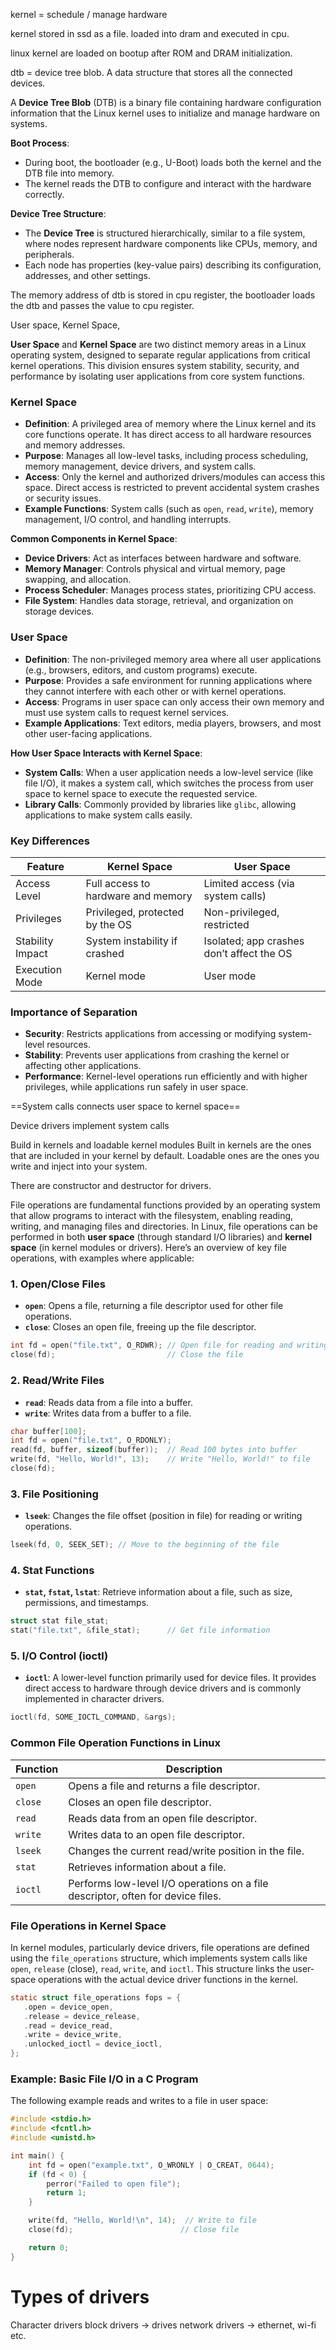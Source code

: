 kernel = schedule / manage hardware

kernel stored in ssd as a file. 
loaded into dram and executed in cpu.

linux kernel are loaded on bootup after ROM and DRAM initialization.

dtb = device tree blob. A data structure that stores all the connected devices.

A **Device Tree Blob** (DTB) is a binary file containing hardware configuration information that the Linux kernel uses to initialize and manage hardware on systems.

**Boot Process**:

- During boot, the bootloader (e.g., U-Boot) loads both the kernel and the DTB file into memory.
- The kernel reads the DTB to configure and interact with the hardware correctly.

**Device Tree Structure**:

- The **Device Tree** is structured hierarchically, similar to a file system, where nodes represent hardware components like CPUs, memory, and peripherals.
- Each node has properties (key-value pairs) describing its configuration, addresses, and other settings.


The memory address of dtb is stored in cpu register, the bootloader loads the dtb and passes the value to cpu register.

User space, Kernel Space, 

**User Space** and **Kernel Space** are two distinct memory areas in a Linux operating system, designed to separate regular applications from critical kernel operations. This division ensures system stability, security, and performance by isolating user applications from core system functions.

### Kernel Space
- **Definition**: A privileged area of memory where the Linux kernel and its core functions operate. It has direct access to all hardware resources and memory addresses.
- **Purpose**: Manages all low-level tasks, including process scheduling, memory management, device drivers, and system calls.
- **Access**: Only the kernel and authorized drivers/modules can access this space. Direct access is restricted to prevent accidental system crashes or security issues.
- **Example Functions**: System calls (such as `open`, `read`, `write`), memory management, I/O control, and handling interrupts.
  
**Common Components in Kernel Space**:
  - **Device Drivers**: Act as interfaces between hardware and software.
  - **Memory Manager**: Controls physical and virtual memory, page swapping, and allocation.
  - **Process Scheduler**: Manages process states, prioritizing CPU access.
  - **File System**: Handles data storage, retrieval, and organization on storage devices.

### User Space
- **Definition**: The non-privileged memory area where all user applications (e.g., browsers, editors, and custom programs) execute.
- **Purpose**: Provides a safe environment for running applications where they cannot interfere with each other or with kernel operations.
- **Access**: Programs in user space can only access their own memory and must use system calls to request kernel services.
- **Example Applications**: Text editors, media players, browsers, and most other user-facing applications.

**How User Space Interacts with Kernel Space**:
- **System Calls**: When a user application needs a low-level service (like file I/O), it makes a system call, which switches the process from user space to kernel space to execute the requested service.
- **Library Calls**: Commonly provided by libraries like `glibc`, allowing applications to make system calls easily.

### Key Differences

| Feature          | Kernel Space                          | User Space                       |
|------------------|--------------------------------------|----------------------------------|
| Access Level     | Full access to hardware and memory   | Limited access (via system calls) |
| Privileges       | Privileged, protected by the OS      | Non-privileged, restricted       |
| Stability Impact | System instability if crashed        | Isolated; app crashes don’t affect the OS |
| Execution Mode   | Kernel mode                          | User mode                        |

### Importance of Separation
- **Security**: Restricts applications from accessing or modifying system-level resources.
- **Stability**: Prevents user applications from crashing the kernel or affecting other applications.
- **Performance**: Kernel-level operations run efficiently and with higher privileges, while applications run safely in user space.



==System calls connects user space to kernel space==

Device drivers implement system calls

Build in kernels and loadable kernel modules
Built in kernels are the ones that are included in your kernel by default.
Loadable ones are the ones you write and inject into your system.


There are constructor and destructor for drivers.


File operations are fundamental functions provided by an operating system that allow programs to interact with the filesystem, enabling reading, writing, and managing files and directories. In Linux, file operations can be performed in both **user space** (through standard I/O libraries) and **kernel space** (in kernel modules or drivers). Here’s an overview of key file operations, with examples where applicable:

### 1. Open/Close Files
   - **`open`**: Opens a file, returning a file descriptor used for other file operations.
   - **`close`**: Closes an open file, freeing up the file descriptor.

   ```c
   int fd = open("file.txt", O_RDWR); // Open file for reading and writing
   close(fd);                         // Close the file
   ```

### 2. Read/Write Files
   - **`read`**: Reads data from a file into a buffer.
   - **`write`**: Writes data from a buffer to a file.
   
   ```c
   char buffer[100];
   int fd = open("file.txt", O_RDONLY);
   read(fd, buffer, sizeof(buffer));  // Read 100 bytes into buffer
   write(fd, "Hello, World!", 13);    // Write "Hello, World!" to file
   close(fd);
   ```

### 3. File Positioning
   - **`lseek`**: Changes the file offset (position in file) for reading or writing operations.
   
   ```c
   lseek(fd, 0, SEEK_SET); // Move to the beginning of the file
   ```

### 4. Stat Functions
   - **`stat`, `fstat`, `lstat`**: Retrieve information about a file, such as size, permissions, and timestamps.
   
   ```c
   struct stat file_stat;
   stat("file.txt", &file_stat);      // Get file information
   ```

### 5. I/O Control (ioctl)
   - **`ioctl`**: A lower-level function primarily used for device files. It provides direct access to hardware through device drivers and is commonly implemented in character drivers.
   
   ```c
   ioctl(fd, SOME_IOCTL_COMMAND, &args);
   ```

### Common File Operation Functions in Linux

| Function  | Description                             |
|-----------|-----------------------------------------|
| `open`    | Opens a file and returns a file descriptor. |
| `close`   | Closes an open file descriptor.            |
| `read`    | Reads data from an open file descriptor.   |
| `write`   | Writes data to an open file descriptor.    |
| `lseek`   | Changes the current read/write position in the file. |
| `stat`    | Retrieves information about a file.        |
| `ioctl`   | Performs low-level I/O operations on a file descriptor, often for device files. |

### File Operations in Kernel Space
In kernel modules, particularly device drivers, file operations are defined using the `file_operations` structure, which implements system calls like `open`, `release` (close), `read`, `write`, and `ioctl`. This structure links the user-space operations with the actual device driver functions in the kernel.

```c
static struct file_operations fops = {
   .open = device_open,
   .release = device_release,
   .read = device_read,
   .write = device_write,
   .unlocked_ioctl = device_ioctl,
};
```

### Example: Basic File I/O in a C Program
The following example reads and writes to a file in user space:

```c
#include <stdio.h>
#include <fcntl.h>
#include <unistd.h>

int main() {
    int fd = open("example.txt", O_WRONLY | O_CREAT, 0644);
    if (fd < 0) {
        perror("Failed to open file");
        return 1;
    }

    write(fd, "Hello, World!\n", 14);  // Write to file
    close(fd);                        // Close file

    return 0;
}
```


# Types of drivers

Character drivers
block drivers -> drives
network drivers -> ethernet, wi-fi etc.


